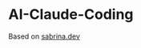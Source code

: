# AI-Claude-Coding
Based on [sabrina.dev](https://www.sabrina.dev/p/ultimate-ai-coding-guide-claude-code)
